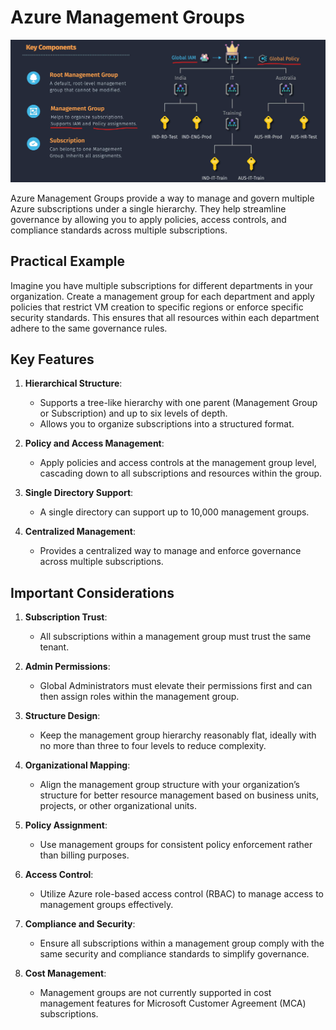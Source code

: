 # **Azure Management Groups**

![alt text](images/az-management-groups.png)

Azure Management Groups provide a way to manage and govern multiple Azure subscriptions under a single hierarchy. They help streamline governance by allowing you to apply policies, access controls, and compliance standards across multiple subscriptions.

## Practical Example

Imagine you have multiple subscriptions for different departments in your organization. Create a management group for each department and apply policies that restrict VM creation to specific regions or enforce specific security standards. This ensures that all resources within each department adhere to the same governance rules.

## Key Features

1. **Hierarchical Structure**:

   - Supports a tree-like hierarchy with one parent (Management Group or Subscription) and up to six levels of depth.
   - Allows you to organize subscriptions into a structured format.

2. **Policy and Access Management**:

   - Apply policies and access controls at the management group level, cascading down to all subscriptions and resources within the group.

3. **Single Directory Support**:

   - A single directory can support up to 10,000 management groups.

4. **Centralized Management**:
   - Provides a centralized way to manage and enforce governance across multiple subscriptions.

## Important Considerations

1. **Subscription Trust**:

   - All subscriptions within a management group must trust the same tenant.

2. **Admin Permissions**:

   - Global Administrators must elevate their permissions first and can then assign roles within the management group.

3. **Structure Design**:

   - Keep the management group hierarchy reasonably flat, ideally with no more than three to four levels to reduce complexity.

4. **Organizational Mapping**:

   - Align the management group structure with your organization’s structure for better resource management based on business units, projects, or other organizational units.

5. **Policy Assignment**:

   - Use management groups for consistent policy enforcement rather than billing purposes.

6. **Access Control**:

   - Utilize Azure role-based access control (RBAC) to manage access to management groups effectively.

7. **Compliance and Security**:

   - Ensure all subscriptions within a management group comply with the same security and compliance standards to simplify governance.

8. **Cost Management**:
   - Management groups are not currently supported in cost management features for Microsoft Customer Agreement (MCA) subscriptions.
